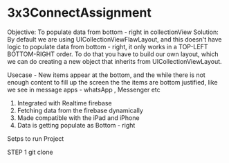 # 3x3ConnectAssignment

Objective: To populate data from bottom - right in collectionView
Solution: By default we are using UICollectionViewFlawLayout, and this doesn't have logic to populate data from bottom - right, it only works in a TOP-LEFT BOTTOM-RIGHT order. To do that you have to build our own layout, which we can do creating a new object that inherits from UICollectionViewLayout.

Usecase - 
New items appear at the bottom, and the while there is not enough content to fill up the screen the the items are bottom justified, like we see in message apps - whatsApp , Messenger etc

1. Integrated with Realtime firebase
2. Fetching data from the firebase dynamically
3. Made compatible with the iPad and iPhone
4. Data is getting populate as Bottom - right 


Setps to run Project

STEP 1 
git clone 
